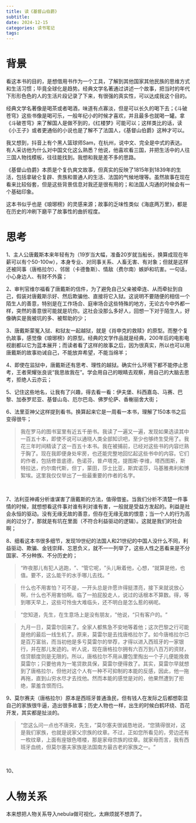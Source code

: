 ```yaml
---
title: 读《基督山伯爵》
subtitle: 
date: 2024-12-15
categories: 读书笔记
tags: 
---
```


# 背景
看这本书的目的，是想借用书作为一个工具，了解到其他国家其他民族的思维方式和生活习惯；毕竟全球化是趋势。经典文学名著通过讲述一个故事，把当时的年代下形形色色的人的生活片段记录了下来，有很强的真实性，可以达成我这个目的。

经典文学名著像是喝茶或者喝酒，味道有点寡淡，但是可以长久的喝下去；《斗破苍穹》这些书像是喝可乐，一般年纪小的时候才喜欢，并且最多也就喝一罐。拿《斗破苍穹》来了解国人是做不到的，《红楼梦》可能可以；这样类比的话，读《小王子》或者更通俗的小说也是了解不了法国人，《基督山伯爵》这种才可以。

我又想到，抖音上有个黑人篮球师Sam，在杭州，说中文、完全是中式的表达。有人采访他为什么对中国文化这么熟悉？他说，他喜欢看三国，并把生活中的人往三国人物找模板，往往能找到。我想和我是差不多的思路。

《基督山伯爵》本质是个复仇爽文故事，但真实的反映了1815年到1839年的生活，包括拿破仑复辟、贵族和普通人的生活、法国的气候地理等。虽然故事在现在看来比较俗套，但是这些背景信息对我还是很有用的；和法国人沟通的时候会有一个基础印象。

这本书似乎也是《琅琊榜》的灵感来源；故事的乏味性类似《海底两万里》，都是在历史的冲刷下磨平了故事性的曲折程度。


# 思考
1、主人公唐戴斯本来年轻有为（19岁当大幅，准备20岁就当船长，换算成现在年薪可以有个50-100w），本身专业、对同事关系、人畜无害、有对象；但就是这样还被同事（唐格拉尔）、邻居（卡德鲁斯）、情敌（费尔南）嫉妒和坑害。一句话，小心身边人、有财不外露；
<br>

2、审判官维尔福看了唐戴斯的信件，为了避免自己父亲被牵连、从而牵扯到自己，假装对唐戴斯示好、然后欺骗他、直接将它入狱。这说明不要随便的相信一个陌生人的善意，特别是在工作场合、庭审场合这些特殊的地方，无论古今中外都一样，突然的善意很可能就是坑你。这社会没那么多好人，回想一下对于陌生人，好像确实是我被坑的多、被帮助的少；
<br>

3、唐戴斯蒙冤入狱、和狱友一起越狱，就是《肖申克的救赎》的原型。而整个复仇故事，感觉像《琅琊榜》的原型。经典的文学作品就是经典，200年后的电影电视剧都以它为蓝本展开；而读者看了这样的故事之后，因为很真实，所以也可以用唐戴斯的故事劝诫自己，不能放弃希望，不能当绵羊；
<br>

4、即使在监狱中，唐戴斯还有思考、理性的越狱。确实什么环境下都不能停止思考，王者荣耀张良说“我思故我在”。学会用自己的眼睛去观察，用自己的大脑去思考，拒绝人云亦云；
<br>

5、记住这些地名，让我有了兴趣，得去看一看：伊夫堡、科西嘉岛、马赛、巴黎、加泰罗尼亚、基督山岛、厄尔巴岛、佛罗伦萨、香榭丽舍大街；
<br>

6、法里亚神父这样提到看书。换算起来它是一周看一本书，理解了150本书之后变得很牛；
> 我在罗马的图书室里有近五千册书。我读了一遍又一遍，发现如果选读其中一百五十本，即使不说可以通晓人类全部知识吧，至少也够终生受用了。我花三年时间精读了这一百五十本书。我在被捕前，已经对这些书的内容烂熟于胸了。现在我即便身处牢房，也还能完整地回忆起这些书中的内容。它们的作者，包括修昔底德，色诺芬，普卢塔克，提图斯·李维，塔西图斯，斯特拉达，约尔南代斯，但丁，蒙田，莎士比亚，斯宾诺莎，马基雅弗利和博絮埃。这里我仅仅举出了一些最重要的作者的名字。​
<br>

7、法利亚神甫分析谁谋害了唐戴斯的方法，值得借鉴。当我们分析不清楚一件事情的时候，就想想看这件事对谁有利对谁有害，一般就是受益方发起的。利益是社会永恒的驱动。没有无缘无故的善意，但存在无缘无故的恨意；当一个人的行为高尚的过分了，那就是有坑在里面（不符合利益驱动的逻辑）。这就是我们的社会啊；
<br>

8、细看这本书很多细节，发现19世纪的法国人和21世纪的中国人没什么不同，利益驱动、欺骗、金钱崇拜、忘恩负义，就不一一列举了，这些人性之恶看来是不分国家、不分种族、不分历史的；
> “昨夜那儿有犯人逃跑，​”、“管它呢，​”头儿瞅着他，心想，​“就算是他，也值。要不，这么能干的水手哪儿去找。​”

> 什么也不用害怕？可不是，一开头总是许愿许得挺漂亮，接下来就说放心啊，什么也不用害怕啊。临了一拍屁股走人，说过的话根本不算数。得，等到哪天早上，这些可怜虫大难临头，还不明白是怎么惹的祸呢。​

> “您知道，先生，在生意场上是没有朋友，​”他说，​“只有客户的。​”

> 九月一日，莫雷尔回来了。全家人都焦急不安地等着他；这次巴黎之行可能是他的最后一线生机了。原来，莫雷尔是去找唐格拉尔了。如今唐格拉尔已是百万富翁，而当初他是多亏莫雷尔的举荐，才得以进入西班牙的一家银行，并在那儿发迹的。听人说，现在唐格拉尔拥有六百万到八百万的资财，信贷额度则是无限的。所以，唐格拉尔不用从腰包里掏出一个子儿便能挽救莫雷尔；只要他肯为一笔贷款具保，莫雷尔便得救了。其实，莫雷尔早就想到了唐格拉尔，但他对这个人有一种不可抑制的本能的反感，因此，他一拖再拖，直到山穷水尽才去找他。然而本能的感觉是对的，他果然遭到了拒绝，蒙羞含恨而归。

9、莫尔赛夫（唐格拉尔）原本是西班牙普通渔民，但有钱人在发际之后都想彰显自己的家族很牛逼，造出很多故事；历史人物也一样，出生的时候白鹤环绕、百花开发，其实都是扯淡的。
> “您这么问一点也不唐突，先生，​”莫尔塞夫很诚恳地说，​“您猜得很对，这是我们家族，也就是说家父宗族的纹章。不过，正如您所看见的，旁边还有一枚纹章，上面有座银色塔楼，那是家母宗族的纹章。就家母而言，我有西班牙血统，但莫尔塞夫家族是法国南方最古老的家族之一。​”
<br>

10、


# 人物关系
本来想把人物关系导入nebula做可视化，太麻烦就不想弄了。


